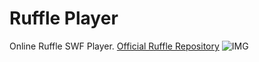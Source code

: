 # Ruffle Player
Online Ruffle SWF Player. [Official Ruffle Repository](https://github.com/ruffle-rs/ruffle)
![IMG](https://github.com/Al3x77777/RufflePlayer/assets/112645002/7b34962e-2573-47dc-9e1f-73ca7868cafb)
